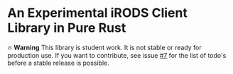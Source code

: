 # An Experimental iRODS Client Library in Pure Rust

🔥 **Warning** This library is student work. It is not stable or ready for production use. If you want to contribute, see issue [#7](https://github.com/phdavis1027/irods_rust/issues/7) for the list of todo's before a stable release is possible.
